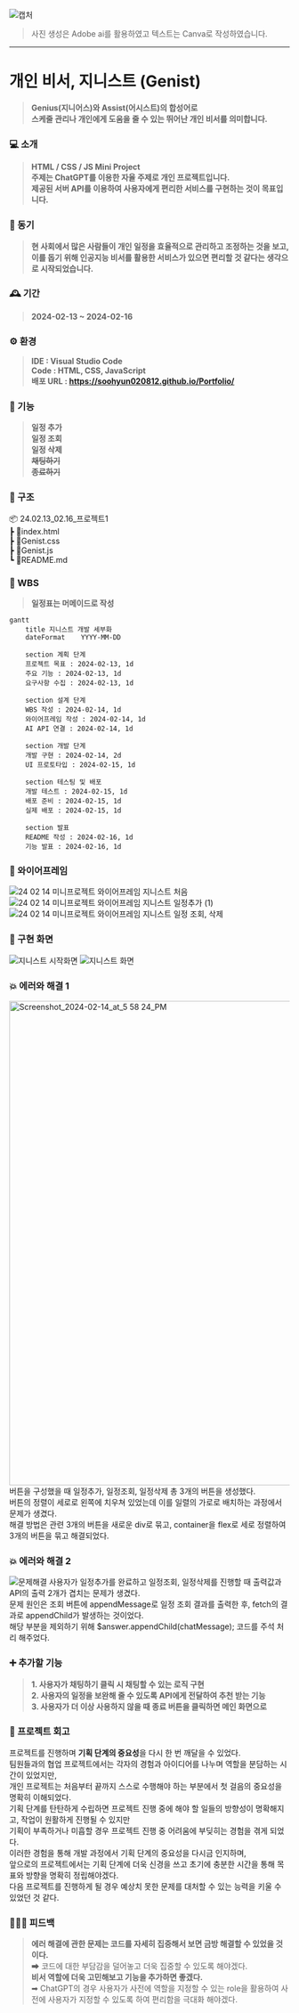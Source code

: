![캡처](https://github.com/soohyun020812/Portfolio/assets/131852352/70bceb5b-376f-4aee-883a-e3cd49350e01)
>사진 생성은 Adobe ai를 활용하였고 텍스트는 Canva로 작성하였습니다. <br>

<hr>

# 개인 비서, 지니스트 (Genist)
>**Genius(지니어스)와 Assist(어시스트)의 합성어로 <br>
스케줄 관리나 개인에게 도움을 줄 수 있는 뛰어난 개인 비서를 의미합니다.**

### 💻 소개
>**HTML / CSS / JS Mini Project** <br>
>**주제는 ChatGPT를 이용한 자율 주제로 개인 프로젝트입니다.** <br>
>**제공된 서버 API를 이용하여 사용자에게 편리한 서비스를 구현하는 것이 목표입니다.**

### 🧠 동기
>**현 사회에서 많은 사람들이 개인 일정을 효율적으로 관리하고 조정하는 것을 보고, <br>
이를 돕기 위해 인공지능 비서를 활용한 서비스가 있으면 편리할 것 같다는 생각으로 시작되었습니다.**

### 🕰 기간
>**2024-02-13 ~ 2024-02-16**

### ⚙ 환경
>**IDE : Visual Studio Code** <br>
>**Code : HTML, CSS, JavaScript** <br>
>**배포 URL : https://soohyun020812.github.io/Portfolio/**

### 📌 기능
>**일정 추가** <br>
>**일정 조회** <br>
>**일정 삭제** <br>
>~~**채팅하기**~~ <br>
>~~**종료하기**~~

### 📂 구조
📦 24.02.13_02.16_프로젝트1 <br>
 ┣ 📜index.html <br>
 ┣ 📜Genist.css <br>
 ┣ 📜Genist.js <br>
 ┗ 📜README.md

### 🔎 WBS
>**일정표는 머메이드로 작성**
```mermaid
gantt
    title 지니스트 개발 세부화
    dateFormat    YYYY-MM-DD

    section 계획 단계
    프로젝트 목표 : 2024-02-13, 1d
    주요 기능 : 2024-02-13, 1d
    요구사항 수집 : 2024-02-13, 1d
    
    section 설계 단계
    WBS 작성 : 2024-02-14, 1d
    와이어프레임 작성 : 2024-02-14, 1d
    AI API 연결 : 2024-02-14, 1d

    section 개발 단계
    개발 구현 : 2024-02-14, 2d
    UI 프로토타입 : 2024-02-15, 1d
    
    section 테스팅 및 배포
    개발 테스트 : 2024-02-15, 1d
    배포 준비 : 2024-02-15, 1d
    실제 배포 : 2024-02-15, 1d

    section 발표
    README 작성 : 2024-02-16, 1d
    기능 발표 : 2024-02-16, 1d
```

### 📏 와이어프레임
![24 02 14 미니프로젝트 와이어프레임  지니스트 처음](https://github.com/soohyun020812/Portfolio/assets/131852352/46f7633c-6965-479d-9468-54c50821059d)
![24 02 14 미니프로젝트 와이어프레임  지니스트 일정추가 (1)](https://github.com/soohyun020812/Portfolio/assets/131852352/776432ce-37c1-4584-a23d-5c8e387a6d0f)
![24 02 14 미니프로젝트 와이어프레임  지니스트 일정 조회, 삭제](https://github.com/soohyun020812/Portfolio/assets/131852352/e871f7aa-75d6-49dd-8fb3-e4fec385cd2d)

### 📱 구현 화면
![지니스트 시작화면](https://github.com/soohyun020812/Portfolio/assets/131852352/dc8eb89e-eebd-4b36-bb98-41c270162174)
![지니스트 화면](https://github.com/soohyun020812/Portfolio/assets/131852352/44caee5f-f729-49cb-86fc-5df3225487ab)

### 💥 에러와 해결 1
<img width="870" alt="Screenshot_2024-02-14_at_5 58 24_PM" src="https://github.com/soohyun020812/Portfolio/assets/131852352/5740a69d-dd05-47a5-8c14-31d0a6a3a681">
버튼을 구성했을 때 일정추가, 일정조회, 일정삭제 총 3개의 버튼을 생성했다. <br>
버튼의 정렬이 세로로 왼쪽에 치우쳐 있었는데 이를 일렬의 가로로 배치하는 과정에서 문제가 생겼다. <br>
해결 방법은 관련 3개의 버튼을 새로운 div로 묶고, container을 flex로 세로 정렬하여 3개의 버튼을 묶고 해결되었다. <br>

### 💥 에러와 해결 2
![문제해결](https://github.com/soohyun020812/Portfolio/assets/131852352/54ce042e-22f4-4cf0-80c0-20561fd0178b)
사용자가 일정추가를 완료하고 일정조회, 일정삭제를 진행할 때 출력값과 API의 출력 2개가 겹치는 문제가 생겼다. <br>
문제 원인은 조회 버튼에 appendMessage로 일정 조회 결과를 출력한 후, fetch의 결과로 appendChild가 발생하는 것이었다. <br>
해당 부분을 제외하기 위해 $answer.appendChild(chatMessage); 코드를 주석 처리 해주었다.

### ➕ 추가할 기능
>**1. 사용자가 채팅하기 클릭 시 채팅할 수 있는 로직 구현** <br>
>**2. 사용자의 일정을 보완해 줄 수 있도록 API에게 전달하여 추천 받는 기능** <br>
>**3. 사용자가 더 이상 사용하지 않을 때 종료 버튼을 클릭하면 메인 화면으로**

### 💭 프로젝트 회고
프로젝트를 진행하며 **기획 단계의 중요성**을 다시 한 번 깨달을 수 있었다. <br>
팀원들과의 협업 프로젝트에서는 각자의 경험과 아이디어를 나누며 역할을 분담하는 시간이 있었지만, <br>
개인 프로젝트는 처음부터 끝까지 스스로 수행해야 하는 부분에서 첫 걸음의 중요성을 명확히 이해되었다. <br>
기획 단계를 탄탄하게 수립하면 프로젝트 진행 중에 해야 할 일들의 방향성이 명확해지고, 작업이 원활하게 진행될 수 있지만 <br>
기획이 부족하거나 미흡할 경우 프로젝트 진행 중 어려움에 부딪히는 경험을 겪게 되었다. <br>
이러한 경험을 통해 개발 과정에서 기획 단계의 중요성을 다시금 인지하며, <br>
앞으로의 프로젝트에서는 기획 단계에 더욱 신경을 쓰고 초기에 충분한 시간을 통해 목표와 방향을 명확히 정립해야겠다. <br>
다음 프로젝트를 진행하게 될 경우 예상치 못한 문제를 대처할 수 있는 능력을 키울 수 있었던 것 같다.

### 👨🏻‍🏫 피드백
>**에러 해결에 관한 문제는 코드를 자세히 집중해서 보면 금방 해결할 수 있었을 것이다.** <br>
>➡ 코드에 대한 부담감을 덜어놓고 더욱 집중할 수 있도록 해야겠다. <br>
>**비서 역할에 더욱 고민해보고 기능을 추가하면 좋겠다.** <br>
>➡ ChatGPT의 경우 사용자가 사전에 역할을 지정할 수 있는 role을 활용하여 사전에 사용자가 지정할 수 있도록 하여 편리함을 극대화 해야겠다.
